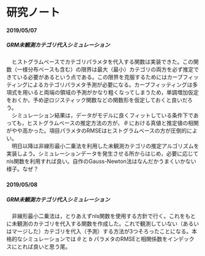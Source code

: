 # 研究ノート

#### 2019/05/07
##### GRM未観測カテゴリ代入シミュレーション
　ヒストグラムベースでカテゴリパラメタを代入する関数は実装できた。この関数（一様分布ベースも含む）の限界は最大（最小）カテゴリの両方を必ず推定できている必要があるという点である。この限界を克服するためにはカーブフィッティングによるカテゴリパラメタ予測が必要になる。カーブフィッティングは多項式を用いると両端の領域の予測がかなり粗くなってしまうため，単調増加仮定をおくか，予め逆ロジスティック関数などの関数形を仮定しておくと良いだろう。  
　シミュレーション結果は，データがモデルに良くフィットしている条件下であっても，ヒストグラムベースの推定方法の方が， $\theta$ における真値と推定値の相関がやや高かった。項目パラメタのRMSEはヒストグラムベースの方が圧倒的によい。  
　明日以降は非線形最小二乗法を利用した未観測カテゴリの推定アルゴリズムを実装しよう。シミュレーションデータを発生させる所からはじめ，必要に応じてnls関数を利用すれば良い。自作のGauss-Newton法はなんだかうまくいかない様子。なぜ？  

#####

#### 2019/05/08
##### GRM未観測カテゴリ代入シミュレーション
　非線形最小二乗法は，とりあえずnls関数を使用する方針で行く。これをもとに未観測のカテゴリを代入する関数を作成した。これで観測していない（あるいはマージした）カテゴリを代入（予測）する方法が3つそろったことになる。本格的なシミュレーションでは $\theta$ と $b$ パラメタのRMSEと相関係数をインデックスにとれば良いと思う尾。
